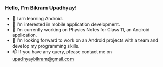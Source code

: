 ### Hello, I'm Bikram Upadhyay! 

- 👋 I am learning Android.
- 👀 I’m interested in mobile application development. 
- 🌱 I’m currently working on Physics Notes for Class 11, an Android application.  
- 💞️ I’m looking forward to work on an Android projects with a team and develop my programming skills. 
- 📫 If you have any query, please contact me on upadhyaybikram@gmail.com

<!---
upadhyaybikram/upadhyaybikram is a ✨ special ✨ repository because its `README.md` (this file) appears on your GitHub profile.
You can click the Preview link to take a look at your changes.
--->
